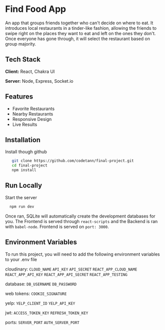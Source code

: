 # Find Food App

An app that groups friends together who can't decide on where to eat. It introduces local restaurants in a tinder-like fashion, allowing the friends to swipe right on the places they want to eat and left on the ones they don't. Once everyone has gone through, it will select the restaurant based on group majority.

## Tech Stack

**Client:** React, Chakra UI

**Server:** Node, Express, Socket.io

## Features

- Favorite Restaurants
- Nearby Restaurants
- Responsive Design
- Live Results

## Installation

Install though github

```bash
   git clone https://github.com/codetann/final-project.git
   cd final-project
   npm install
```

## Run Locally

Start the server

```bash
  npm run dev
```

Once ran, SQLite will automatically create the development databases for you. The Frontend is served through `react-scripts` and
the Backend is ran with `babel-node`. Frontend is served on `port: 3000`.

## Environment Variables

To run this project, you will need to add the following environment variables to your .env file

cloudinary:
`CLOUD_NAME`
`API_KEY`
`API_SECRET`
`REACT_APP_CLOUD_NAME`
`REACT_APP_API_KEY`
`REACT_APP_API_SECRET`
`REACT_APP_TESTING`

database:
`DB_USERNAME`
`DB_PASSWORD`

web tokens:
`COOKIE_SIGNATURE`

yelp:
`YELP_CLIENT_ID`
`YELP_API_KEY`

jwt:
`ACCESS_TOKEN_KEY`
`REFRESH_TOKEN_KEY`

ports:
`SERVER_PORT`
`AUTH_SERVER_PORT`
